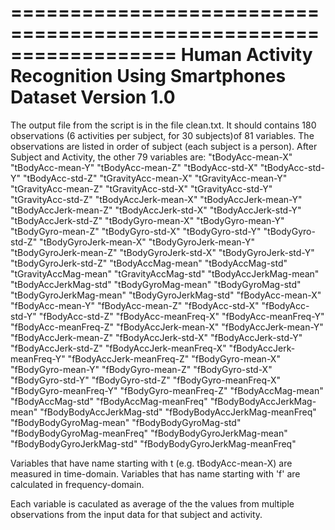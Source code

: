 ==================================================================
Human Activity Recognition Using Smartphones Dataset
Version 1.0
==================================================================

The output file from the script is in the file clean.txt.
It should contains 180 observations (6 activities per subject, for 30 subjects)of 81 variables.
The observations are listed in order of subject (each subject is a person).
After Subject and Activity, the other 79 variables are:
    "tBodyAcc-mean-X" "tBodyAcc-mean-Y" "tBodyAcc-mean-Z" "tBodyAcc-std-X" "tBodyAcc-std-Y" "tBodyAcc-std-Z" "tGravityAcc-mean-X" "tGravityAcc-mean-Y" "tGravityAcc-mean-Z" "tGravityAcc-std-X" "tGravityAcc-std-Y" "tGravityAcc-std-Z" "tBodyAccJerk-mean-X" "tBodyAccJerk-mean-Y" "tBodyAccJerk-mean-Z" "tBodyAccJerk-std-X" "tBodyAccJerk-std-Y" "tBodyAccJerk-std-Z" "tBodyGyro-mean-X" "tBodyGyro-mean-Y" "tBodyGyro-mean-Z" "tBodyGyro-std-X" "tBodyGyro-std-Y" "tBodyGyro-std-Z" "tBodyGyroJerk-mean-X" "tBodyGyroJerk-mean-Y" "tBodyGyroJerk-mean-Z" "tBodyGyroJerk-std-X" "tBodyGyroJerk-std-Y" "tBodyGyroJerk-std-Z" "tBodyAccMag-mean" "tBodyAccMag-std" "tGravityAccMag-mean" "tGravityAccMag-std" "tBodyAccJerkMag-mean" "tBodyAccJerkMag-std" "tBodyGyroMag-mean" "tBodyGyroMag-std" "tBodyGyroJerkMag-mean" "tBodyGyroJerkMag-std" "fBodyAcc-mean-X" "fBodyAcc-mean-Y" "fBodyAcc-mean-Z" "fBodyAcc-std-X" "fBodyAcc-std-Y" "fBodyAcc-std-Z" "fBodyAcc-meanFreq-X" "fBodyAcc-meanFreq-Y" "fBodyAcc-meanFreq-Z" "fBodyAccJerk-mean-X" "fBodyAccJerk-mean-Y" "fBodyAccJerk-mean-Z" "fBodyAccJerk-std-X" "fBodyAccJerk-std-Y" "fBodyAccJerk-std-Z" "fBodyAccJerk-meanFreq-X" "fBodyAccJerk-meanFreq-Y" "fBodyAccJerk-meanFreq-Z" "fBodyGyro-mean-X" "fBodyGyro-mean-Y" "fBodyGyro-mean-Z" "fBodyGyro-std-X" "fBodyGyro-std-Y" "fBodyGyro-std-Z" "fBodyGyro-meanFreq-X" "fBodyGyro-meanFreq-Y" "fBodyGyro-meanFreq-Z" "fBodyAccMag-mean" "fBodyAccMag-std" "fBodyAccMag-meanFreq" "fBodyBodyAccJerkMag-mean" "fBodyBodyAccJerkMag-std" "fBodyBodyAccJerkMag-meanFreq" "fBodyBodyGyroMag-mean" "fBodyBodyGyroMag-std" "fBodyBodyGyroMag-meanFreq" "fBodyBodyGyroJerkMag-mean" "fBodyBodyGyroJerkMag-std" "fBodyBodyGyroJerkMag-meanFreq"

Variables that have name starting with t (e.g. tBodyAcc-mean-X) are measured in time-domain. Variables that has name starting with 'f' are calculated in frequency-domain.

Each variable is caculated as average of the the values from multiple observations from the input data for that subject and activity.





